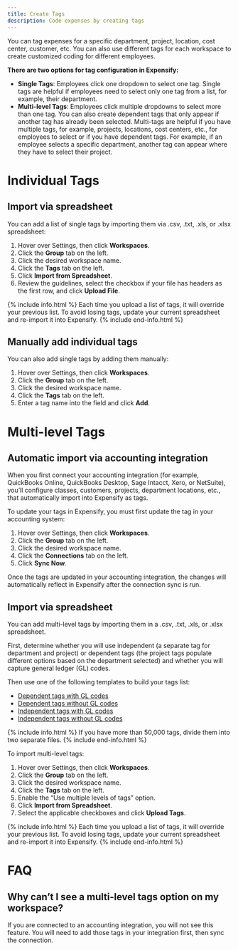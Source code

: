 ```yaml
---
title: Create Tags
description: Code expenses by creating tags
---
```

<div id="expensify-classic" markdown="1">

You can tag expenses for a specific department, project, location, cost center, customer, etc. You can also use different tags for each workspace to create customized coding for different employees.

**There are two options for tag configuration in Expensify:**
- **Single Tags**: Employees click one dropdown to select one tag. Single tags are helpful if employees need to select only one tag from a list, for example, their department.
- **Multi-level Tags**: Employees click multiple dropdowns to select more than one tag. You can also create dependent tags that only appear if another tag has already been selected. Multi-tags are helpful if you have multiple tags, for example, projects, locations, cost centers, etc., for employees to select or if you have dependent tags. For example, if an employee selects a specific department, another tag can appear where they have to select their project. 

# Individual Tags

## Import via spreadsheet

You can add a list of single tags by importing them via .csv, .txt, .xls, or .xlsx spreadsheet:
1. Hover over Settings, then click **Workspaces**. 
2. Click the **Group** tab on the left. 
3. Click the desired workspace name. 
4. Click the **Tags** tab on the left. 
5. Click **Import from Spreadsheet**.
6. Review the guidelines, select the checkbox if your file has headers as the first row, and click **Upload File**. 

{% include info.html %}
Each time you upload a list of tags, it will override your previous list. To avoid losing tags, update your current spreadsheet and re-import it into Expensify.
{% include end-info.html %}

## Manually add individual tags
You can also add single tags by adding them manually:
1. Hover over Settings, then click **Workspaces**. 
2. Click the **Group** tab on the left. 
3. Click the desired workspace name. 
4. Click the **Tags** tab on the left. 
5. Enter a tag name into the field and click **Add**. 

# Multi-level Tags

## Automatic import via accounting integration

When you first connect your accounting integration (for example, QuickBooks Online, QuickBooks Desktop, Sage Intacct, Xero, or NetSuite), you’ll configure classes, customers, projects, department locations, etc., that automatically import into Expensify as tags.

To update your tags in Expensify, you must first update the tag in your accounting system:
1. Hover over Settings, then click **Workspaces**.
2. Click the **Group** tab on the left.
3. Click the desired workspace name.
4. Click the **Connections** tab on the left.
5. Click **Sync Now**.

Once the tags are updated in your accounting integration, the changes will automatically reflect in Expensify after the connection sync is run. 

## Import via spreadsheet

You can add multi-level tags by importing them in a .csv, .txt, .xls, or .xlsx spreadsheet.

First, determine whether you will use independent (a separate tag for department and project) or dependent tags (the project tags populate different options based on the department selected) and whether you will capture general ledger (GL) codes. 

Then use one of the following templates to build your tags list:
   - [Dependent tags with GL codes]({{site.url}}/assets/Files/Dependent+with+GL+codes+format.csv)
   - [Dependent tags without GL codes]({{site.url}}/assets/Files/Dependent+without+GL+codes+format.csv)
   - [Independent tags with GL codes]({{site.url}}/assets/Files/Independent+with+GL+codes+format.csv)
   - [Independent tags without GL codes]({{site.url}}/assets/Files/Independent+without+GL+codes+format.csv)

{% include info.html %}
If you have more than 50,000 tags, divide them into two separate files.
{% include end-info.html %}

To import multi-level tags:
1. Hover over Settings, then click **Workspaces**.
2. Click the **Group** tab on the left.
3. Click the desired workspace name.
4. Click the **Tags** tab on the left.
5. Enable the “Use multiple levels of tags” option.
6. Click **Import from Spreadsheet**.
7. Select the applicable checkboxes and click **Upload Tags**.  

{% include info.html %}
Each time you upload a list of tags, it will override your previous list. To avoid losing tags, update your current spreadsheet and re-import it into Expensify.
{% include end-info.html %} 

# FAQ

## Why can’t I see a multi-level tags option on my workspace?

If you are connected to an accounting integration, you will not see this feature. You will need to add those tags in your integration first, then sync the connection.
 
</div>
